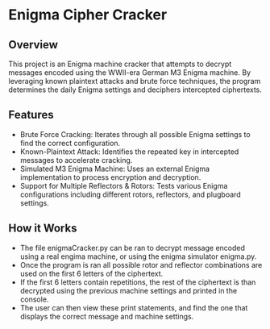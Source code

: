 # Enigma Cipher Cracker
## Overview
This project is an Enigma machine cracker that attempts to decrypt messages encoded using the WWII-era German M3 Enigma machine. By leveraging known plaintext attacks and brute force techniques, the program determines the daily Enigma settings and deciphers intercepted ciphertexts.

## Features
- Brute Force Cracking: Iterates through all possible Enigma settings to find the correct configuration.
- Known-Plaintext Attack: Identifies the repeated key in intercepted messages to accelerate cracking.
- Simulated M3 Enigma Machine: Uses an external Enigma implementation to process encryption and decryption.
- Support for Multiple Reflectors & Rotors: Tests various Enigma configurations including different rotors, reflectors, and plugboard settings.

## How it Works
- The file enigmaCracker.py can be ran to decrypt message encoded using a real engima machine, or using the enigma simulator enigma.py.
- Once the program is ran all possible rotor and reflector combinations are used on the first 6 letters of the ciphertext.
- If the first 6 letters contain repetitions, the rest of the ciphertext is than decrypted using the previous machine settings and printed in the console.
- The user can then view these print statements, and find the one that displays the correct message and machine settings.

